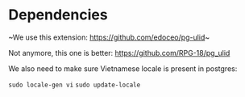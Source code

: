 # Dependencies

~We use this extension: https://github.com/edoceo/pg-ulid~

Not anymore, this one is better: https://github.com/RPG-18/pg_ulid


We also need to make sure Vietnamese locale is present in postgres:

`sudo locale-gen vi`
`sudo update-locale`
